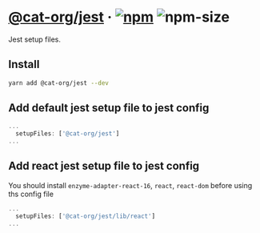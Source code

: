 # [@cat-org/jest][website] · <!-- badges.start -->[![npm][npm-image]][npm-link] ![npm-size][npm-size-image]

[npm-image]: https://img.shields.io/npm/v/@cat-org/jest.svg
[npm-link]: https://www.npmjs.com/package/@cat-org/jest
[npm-size-image]: https://img.shields.io/bundlephobia/minzip/@cat-org/jest.svg

<!-- badges.end -->

[website]: https://cat-org.github.io/core/jest

Jest setup files.

## Install

```sh
yarn add @cat-org/jest --dev
```

## Add default jest setup file to jest config

```js
...
  setupFiles: ['@cat-org/jest']
...
```

## Add react jest setup file to jest config

You should install `enzyme-adapter-react-16`, `react`, `react-dom` before using ths config file

```js
...
  setupFiles: ['@cat-org/jest/lib/react']
...
```
